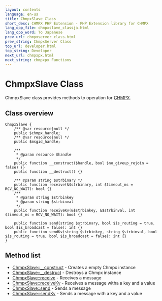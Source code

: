 ```yaml
---
layout: contents
language: en-us
title: ChmpxSlave Class
short_desc: CHMPX PHP Extension - PHP Extension library for CHMPX
lang_opp_file: chmpxslave_classja.html
lang_opp_word: To Japanese
prev_url: chmpxserver_class.html
prev_string: ChmpxServer Class 
top_url: developer.html
top_string: Developer
next_url: chmpxpx.html
next_string: chmpxpx Functions
---
```


# ChmpxSlave Class
ChmpxSlave class provides methods to operation for [CHMPX](https://chmpx.antpick.ax/).  

## Class overview

```
ChmpxSlave {
    /** @var resource|null */
    public $chmpx_handle;
    /** @var resource|null */
    public $msgid_handle;

    /**
     * @param resource $handle
     */
    public function __construct($handle, bool $no_giveup_rejoin = false) {}
    public function __destruct() {}
    
    /** @param string $strbinary */
    public function receive(&$strbinary, int $timeout_ms = RCV_NO_WAIT): bool {}
    /**
     * @param string $strbinkey
     * @param string $strbinval
     */
    public function receiveKv(&$strbinkey, &$strbinval, int $timeout_ms = RCV_NO_WAIT): bool {}
	
    public function send(string $strbinary, bool $is_routing = true, bool $is_broadcast = false): int {}
    public function sendKv(string $strbinkey, string $strbinval, bool $is_routing = true, bool $is_broadcast = false): int {}
}
```


## Method list

- [ChmpxSlave::__construct](chmpxslave_class_construct.html) - Creates a empty Chmpx instance
- [ChmpxSlave::__destruct](chmpxslave_class_destruct.html) - Destroys a Chmpx instance
- [ChmpxSlave::receive](chmpxslave_class_receive.html) - Receives a message
- [ChmpxSlave::receiveKv](chmpxslave_class_receivekv.html) - Receives a message witha a key and a value
- [ChmpxSlave::send](chmpxslave_class_send.html) - Sends a message
- [ChmpxSlave::sendKv](chmpxslave_class_sendkv.html) - Sends a message with a key and a value

